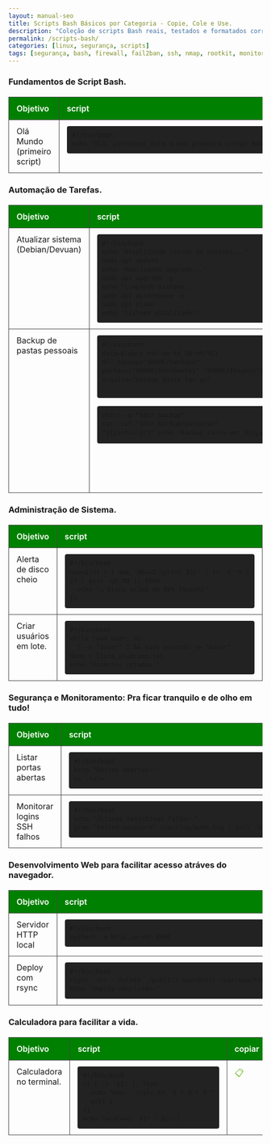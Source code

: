 ```yaml
---
layout: manual-seo
title: Scripts Bash Básicos por Categoria - Copie, Cole e Use.
description: "Coleção de scripts Bash reais, testados e formatados corretamente: automação, backup, segurança, administração. 100% offline, sem erros de cópia."
permalink: /scripts-bash/
categories: [linux, segurança, scripts]
tags: [segurança, bash, firewall, fail2ban, ssh, nmap, rootkit, monitoramento]
---
```



<section class="post-content">








<style>
.evergreen-table {
  width: 100%;
  border-collapse: collapse;
  margin: 20px 0;
}
.evergreen-table th,
.evergreen-table td {
  padding: 12px 15px;
  border: 1px solid #444;
  text-align: left;
  vertical-align: top;
}
.evergreen-table th {
  background: #008000;
  color: white;
  font-weight: 600;
}
.evergreen-table code {
  display: block;
  white-space: pre;
  font-family: monospace;
  background: #222;
  padding: 10px;
  border-radius: 4px;
  font-size: 0.95em;
  line-height: 1.4;
  overflow-x: auto;
}
.copy-btn {
  background: none;
  border: none;
  color: #8bc34a;
  cursor: pointer;
  font-size: 1.1em;
  padding: 0;
}
.copy-btn:hover {
  color: #ffeb3b;
}
</style>

<!-- Categoria: Fundamentos -->
<h3> Fundamentos de Script Bash.</h3>
<table class="evergreen-table">
  <thead>
    <tr>
      <th>Objetivo</th>
      <th>script</th>
      <th>copiar</th>
    </tr>
  </thead>
  <tbody>
    <tr>
      <td data-label="Objetivo">Olá Mundo (primeiro script)</td>
      <td data-label="Script"><code>#!/bin/bash
echo "Olá, piolinux! Este é meu primeiro script Bash."</code></td>
      <td data-label="Copiar"><button class="copy-btn" data-command="#!/bin/bash
echo &quot;Olá, piolinux! Este é meu primeiro script Bash.&quot;">📋</button></td>
    </tr>
  </tbody>
</table>

<!-- Categoria: Automação -->
<h3> Automação de Tarefas.</h3>
<table class="evergreen-table">
  <thead>
    <tr>
      <th>Objetivo</th>
      <th>script</th>
      <th>copiar</th>
    </tr>
  </thead>
  <tbody>
    <tr>
      <td data-label="Objetivo">Atualizar sistema (Debian/Devuan)</td>
      <td data-label="Script"><code>#!/bin/bash
echo "Atualizando listas de pacotes..."
sudo apt update
echo "Realizando upgrade..."
sudo apt upgrade -y
echo "Limpando sistema..."
sudo apt autoremove -y
sudo apt clean
echo "Sistema atualizado!"</code></td>
      <td data-label="Copiar"><button class="copy-btn" data-command="#!/bin/bash
echo &quot;Atualizando listas de pacotes...&quot;
sudo apt update
echo &quot;Realizando upgrade...&quot;
sudo apt upgrade -y
echo &quot;Limpando sistema...&quot;
sudo apt autoremove -y
sudo apt clean
echo &quot;Sistema atualizado!&quot;">📋</button></td>
    </tr>
    <tr>
      <td data-label="Objetivo">Backup de pastas pessoais</td>
      <td data-label="Script"><code>#!/bin/bash
data=$(date +%Y-%m-%d_%H-%M-%S)
dir_backup="$HOME/backups"
pastas=("$HOME/Documentos" "$HOME/Imagens")
arquivo="backup_$data.tar.gz"

mkdir -p "$dir_backup"
tar -czf "$dir_backup/$arquivo" "${pastas[@]}"
echo "Backup salvo em: $dir_backup/$arquivo"</code></td>
      <td data-label="Copiar"><button class="copy-btn" data-command="#!/bin/bash
data=$(date +%Y-%m-%d_%H-%M-%S)
dir_backup=&quot;$HOME/backups&quot;
pastas=(&quot;$HOME/Documentos&quot; &quot;$HOME/Imagens&quot;)
arquivo=&quot;backup_$data.tar.gz&quot;

mkdir -p &quot;$dir_backup&quot;
tar -czf &quot;$dir_backup/$arquivo&quot; &quot;${pastas[@]}&quot;
echo &quot;Backup salvo em: $dir_backup/$arquivo&quot;">📋</button></td>
    </tr>
  </tbody>
</table>

<!-- Categoria: Administração -->
<h3> Administração de Sistema.</h3>
<table class="evergreen-table">
  <thead>
    <tr>
      <th>Objetivo</th>
      <th>script</th>
      <th>copiar</th>
    </tr>
  </thead>
  <tbody>
    <tr>
      <td data-label="Objetivo">Alerta de disco cheio</td>
      <td data-label="Script"><code>#!/bin/bash
uso=$(df / | awk 'NR==2 {print $5}' | tr -d '%')
if [ $uso -gt 80 ]; then
  echo "⚠️ Disco acima de 80% ($uso%)"
fi</code></td>
      <td data-label="Copiar"><button class="copy-btn" data-command="#!/bin/bash
uso=$(df / | awk 'NR==2 {print $5}' | tr -d '%')
if [ $uso -gt 80 ]; then
  echo &quot;⚠️ Disco acima de 80% ($uso%)&quot;
fi">📋</button></td>
    </tr>
    <tr>
      <td data-label="Objetivo">Criar usuários em lote.</td>
      <td data-label="Script"><code>#!/bin/bash
while read user; do
  [ -n "$user" ] && sudo useradd -m "$user"
done < lista_usuarios.txt
echo "Usuários criados."</code></td>
      <td data-label="Copiar"><button class="copy-btn" data-command="#!/bin/bash
while read user; do
  [ -n &quot;$user&quot; ] && sudo useradd -m &quot;$user&quot;
done < lista_usuarios.txt
echo &quot;Usuários criados.&quot;">📋</button></td>
    </tr>
  </tbody>
</table>

<!-- Categoria: Segurança -->
<h3> Segurança e Monitoramento: Pra ficar tranquilo e de olho em tudo!</h3>
<table class="evergreen-table">
  <thead>
    <tr>
      <th>Objetivo</th>
      <th>script</th>
      <th>copiar</th>
    </tr>
  </thead>
  <tbody>
    <tr>
      <td data-label="Objetivo">Listar portas abertas</td>
      <td data-label="Script"><code>#!/bin/bash
echo "Portas abertas:"
ss -tuln</code></td>
      <td data-label="Copiar"><button class="copy-btn" data-command="#!/bin/bash
echo &quot;Portas abertas:&quot;
ss -tuln">📋</button></td>
    </tr>
    <tr>
      <td data-label="Objetivo">Monitorar logins SSH falhos</td>
      <td data-label="Script"><code>#!/bin/bash
echo "Últimas tentativas falhas:"
grep "Failed password" /var/log/auth.log | tail -5 | awk '{print $11}' | sort | uniq -c</code></td>
      <td data-label="Copiar"><button class="copy-btn" data-command="#!/bin/bash
echo &quot;Últimas tentativas falhas:&quot;
grep &quot;Failed password&quot; /var/log/auth.log | tail -5 | awk '{print $11}' | sort | uniq -c">📋</button></td>
    </tr>
  </tbody>
</table>

<!-- Categoria: Desenvolvimento -->
<h3> Desenvolvimento Web para facilitar acesso atráves do navegador.</h3>
<table class="evergreen-table">
  <thead>
    <tr>
      <th>Objetivo</th>
      <th>script</th>
      <th>copiar</th>
    </tr>
  </thead>
  <tbody>
    <tr>
      <td data-label="Objetivo">Servidor HTTP local</td>
      <td data-label="Script"><code>#!/bin/bash
python3 -m http.server 8000</code></td>
      <td data-label="Copiar"><button class="copy-btn" data-command="#!/bin/bash
python3 -m http.server 8000">📋</button></td>
    </tr>
    <tr>
      <td data-label="Objetivo">Deploy com rsync</td>
      <td data-label="Script"><code>#!/bin/bash
rsync -avz --delete ./public/ user@host:/var/www/html/
echo "Deploy concluído."</code></td>
      <td data-label="Copiar"><button class="copy-btn" data-command="#!/bin/bash
rsync -avz --delete ./public/ user@host:/var/www/html/
echo &quot;Deploy concluído.&quot;">📋</button></td>
    </tr>
  </tbody>
</table>

<!-- Categoria: Utilitários -->
<h3> Calculadora para facilitar a vida.</h3>
<table class="evergreen-table">
  <thead>
    <tr>
      <th>Objetivo</th>
      <th>script</th>
      <th>copiar</th>
    </tr>
  </thead>
  <tbody>
    <tr>
      <td data-label="Objetivo">Calculadora no terminal.</td>
      <td data-label="Script"><code>#!/bin/bash
if [ -z "$1" ]; then
  echo "Uso: ./calc.sh '2 + 3 * 4'"
  exit 1
fi
echo "scale=2; $1" | bc -l</code></td>
      <td data-label="Copiar"><button class="copy-btn" data-command="#!/bin/bash
if [ -z &quot;$1&quot; ]; then
  echo &quot;Uso: ./calc.sh '2 + 3 * 4'&quot;
  exit 1
fi
echo &quot;scale=2; $1&quot; | bc -l">📋</button></td>
    </tr>
  </tbody>
</table>




